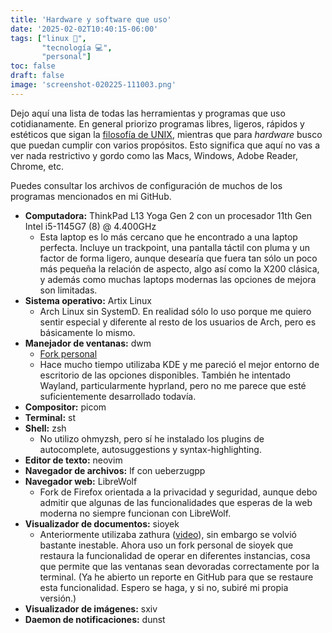```yaml
---
title: 'Hardware y software que uso'
date: '2025-02-02T10:40:15-06:00'
tags: ["linux 🐧",
       "tecnología 💻",
       "personal"]
toc: false
draft: false
image: 'screenshot-020225-111003.png'
---
```


Dejo aquí una lista de todas las herramientas y programas que uso cotidianamente. En general priorizo programas libres, ligeros, rápidos y estéticos que sigan la [filosofía de UNIX](https://en.wikipedia.org/wiki/Unix_philosophy), mientras que para *hardware* busco que puedan cumplir con varios propósitos. Esto significa que aquí no vas a ver nada restrictivo y gordo como las Macs, Windows, Adobe Reader, Chrome, etc.

Puedes consultar los archivos de configuración de muchos de los programas mencionados en mi GitHub.

- **Computadora:** ThinkPad L13 Yoga Gen 2 con un procesador 11th Gen Intel i5-1145G7 (8) @ 4.400GHz
    - Esta laptop es lo más cercano que he encontrado a una laptop perfecta. Incluye un trackpoint, una pantalla táctil con pluma y un factor de forma ligero, aunque desearía que fuera tan sólo un poco más pequeña la relación de aspecto, algo así como la X200 clásica, y además como muchas laptops modernas las opciones de mejora son limitadas.
- **Sistema operativo:** Artix Linux
    - Arch Linux sin SystemD. En realidad sólo lo uso porque me quiero sentir especial y diferente al resto de los usuarios de Arch, pero es básicamente lo mismo.
- **Manejador de ventanas:** dwm 
    - [Fork personal](https://github.com/danielml-mx/dwm)
    - Hace mucho tiempo utilizaba KDE y me pareció el mejor entorno de escritorio de las opciones disponibles. También he intentado Wayland, particularmente hyprland, pero no me parece que esté suficientemente desarrollado todavía. 
- **Compositor:** picom
- **Terminal:** st
- **Shell:** zsh
    - No utilizo ohmyzsh, pero sí he instalado los plugins de autocomplete, autosuggestions y syntax-highlighting.
- **Editor de texto:** neovim
- **Navegador de archivos:** lf con ueberzugpp
- **Navegador web:** LibreWolf
    - Fork de Firefox orientada a la privacidad y seguridad, aunque debo admitir que algunas de las funcionalidades que esperas de la web moderna no siempre funcionan con LibreWolf.
- **Visualizador de documentos:** sioyek
    - Anteriormente utilizaba zathura ([video](https://www.youtube.com/watch?v=d6zodqSFN60)), sin embargo se volvió bastante inestable. Ahora uso un fork personal de sioyek que restaura la funcionalidad de operar en diferentes instancias, cosa que permite que las ventanas sean devoradas correctamente por la terminal. (Ya he abierto un reporte en GitHub para que se restaure esta funcionalidad. Espero se haga, y si no, subiré mi propia versión.)
- **Visualizador de imágenes:** sxiv
- **Daemon de notificaciones:** dunst

